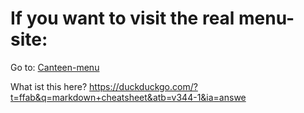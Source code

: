 # If you want to visit the real menu-site:
Go to: [Canteen-menu](https://jofahd.github.io/Kantine/webseite/)







What ist this here?
https://duckduckgo.com/?t=ffab&q=markdown+cheatsheet&atb=v344-1&ia=answe
